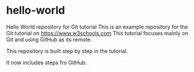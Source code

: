 # hello-world
Hello World repository for Git tutorial
This is an example repository for the Git tutorial on https://www.w3schools.com
This tutorial focuses mainly on Git and using GitHub as its remote. 

This repository is built step by step in the tutorial.

It now includes steps fro GitHub.
